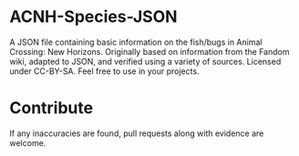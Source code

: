 # ACNH-Species-JSON
A JSON file containing basic information on the fish/bugs in Animal Crossing: New Horizons. Originally based on information from the Fandom wiki, adapted to JSON, and verified using a variety of sources. Licensed under CC-BY-SA. Feel free to use in your projects.

# Contribute
If any inaccuracies are found, pull requests along with evidence are welcome.

